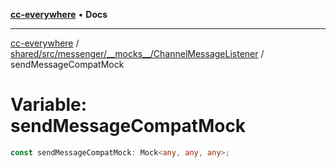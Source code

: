 [**cc-everywhere**](../../../../../../index.md) • **Docs**

***

[cc-everywhere](../../../../../../index.md) / [shared/src/messenger/\_\_mocks\_\_/ChannelMessageListener](../index.md) / sendMessageCompatMock

# Variable: sendMessageCompatMock

```ts
const sendMessageCompatMock: Mock<any, any, any>;
```
